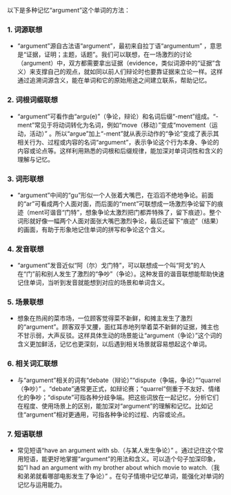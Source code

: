 以下是多种记忆“argument”这个单词的方法：
### 1. 词源联想
 - “argument”源自古法语“argument”，最初来自拉丁语“argumentum” ，意思是“证据，证明；主题，话题”。我们可以联想，在一场激烈的讨论（argument）中，双方都需要拿出证据（evidence，类似词源中的“证据”含义）来支撑自己的观点，就如同以前人们辩论时也要靠证据来立论一样。这样通过追溯词源含义，能在单词和它的原始用途之间建立联系，帮助记忆。
### 2. 词根词缀联想
 - “argument”可看作由“argu(e)”（争论，辩论）和名词后缀“-ment”组成。“-ment”常见于将动词转化为名词，例如“move（移动）”变成“movement（运动，活动）” 。所以“argue”加上“-ment”就从表示动作的“争论”变成了表示其相关行为、过程或内容的名词“argument”，表示争论这个行为本身、争论的内容或论点等。这样利用熟悉的词根和后缀规律，能加深对单词词性和含义的理解与记忆。
### 3. 词形联想
 - “argument”中间的“gu”形似一个人张着大嘴巴，在滔滔不绝地争论。前面的“ar”可看成两个人面对面，而后面的“ment”可联想成一场激烈争论留下的痕迹（ment可谐音“门特”，想象争论太激烈把门都弄特殊了，留下痕迹）。整个词形就好像一幅两个人面对面张大嘴巴激烈争论，最后还留下“痕迹”（结果）的画面，有助于形象地记住单词的拼写和争论这个含义。
### 4. 发音联想
 - “argument”发音近似“阿（尔）戈门特”，可以联想成一个叫“阿戈”的人在“门”前和别人发生了激烈的“争吵”（争论）。这种发音的谐音联想能帮助快速记住单词，当听到发音就能想到对应的场景和单词含义。
### 5. 场景联想
 - 想象在热闹的菜市场，一位顾客觉得菜不新鲜，和摊主发生了激烈的“argument”。顾客双手叉腰，面红耳赤地列举着菜不新鲜的证据，摊主也不甘示弱，大声反驳。这样具体生动的场景能让“argument（争论）”这个词的含义更加鲜活，记忆也更深刻，以后遇到相关场景就容易想起这个单词。
### 6. 相关词汇联想
 - 与“argument”相关的词有“debate（辩论）”“dispute（争端，争论）”“quarrel（争吵）” 。“debate”通常更正式，如辩论赛；“quarrel”侧重于不友好、情绪化的争吵；“dispute”可指各种分歧争端。把这些词放在一起记忆，分析它们在程度、使用场景上的区别，能加深对“argument”的理解和记忆。比如记住“argument”相对更通用，可指各种争论的过程、内容或论点。
### 7. 短语联想
 - 常见短语“have an argument with sb.（与某人发生争论）” 。通过记住这个常用短语，能更好地掌握“argument”的用法和含义。可以造个句子加深印象，如“I had an argument with my brother about which movie to watch.（我和弟弟就看哪部电影发生了争论）” 。在句子情境中记忆单词，能强化对单词的记忆与运用能力。 